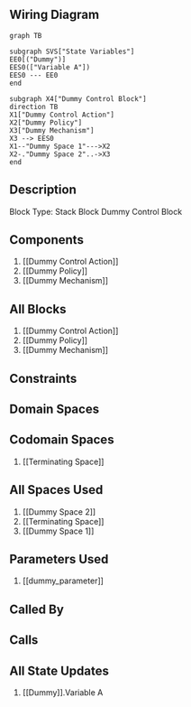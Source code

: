 ## Wiring Diagram

```mermaid
graph TB

subgraph SVS["State Variables"]
EE0[("Dummy")]
EES0(["Variable A"])
EES0 --- EE0
end

subgraph X4["Dummy Control Block"]
direction TB
X1["Dummy Control Action"]
X2["Dummy Policy"]
X3["Dummy Mechanism"]
X3 --> EES0
X1--"Dummy Space 1"--->X2
X2-."Dummy Space 2"..->X3
end
```

## Description

Block Type: Stack Block
Dummy Control Block
## Components
1. [[Dummy Control Action]]
2. [[Dummy Policy]]
3. [[Dummy Mechanism]]

## All Blocks
1. [[Dummy Control Action]]
2. [[Dummy Policy]]
3. [[Dummy Mechanism]]

## Constraints

## Domain Spaces

## Codomain Spaces
1. [[Terminating Space]]

## All Spaces Used
1. [[Dummy Space 2]]
2. [[Terminating Space]]
3. [[Dummy Space 1]]

## Parameters Used
1. [[dummy_parameter]]

## Called By

## Calls

## All State Updates
1. [[Dummy]].Variable A

